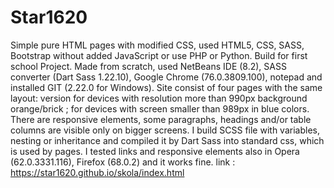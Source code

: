 # Star1620
Simple pure HTML pages with modified CSS, used HTML5, CSS, SASS, Bootstrap without added JavaScript or use PHP or Python. Build for first school Project.
Made from scratch, used NetBeans IDE (8.2), SASS converter (Dart Sass 1.22.10), Google Chrome (76.0.3809.100), notepad and installed GIT (2.22.0 for Windows).
Site consist of four pages with the same layout: version for devices with resolution more than 990px background orange/brick ; for devices with screen smaller than 989px in blue colors.
There are responsive elements, some paragraphs, headings and/or table columns are visible only on bigger screens. 
I build SCSS file with variables, nesting or inheritance and compiled it by Dart Sass into standard css, which is used by pages.
I tested links and responsive elements also in Opera (62.0.3331.116), Firefox (68.0.2) and it works fine.
link : https://star1620.github.io/skola/index.html
